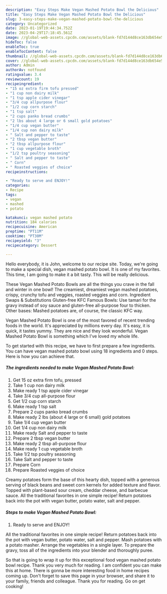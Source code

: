 ```yaml
---
description: "Easy Steps Make Vegan Mashed Potato Bowl the Delicious"
title: "Easy Steps Make Vegan Mashed Potato Bowl the Delicious"
slug: 3-easy-steps-make-vegan-mashed-potato-bowl-the-delicious
category: Uncategorized
date: 2023-01-19T19:44:34.752Z
date: 2023-04-29T17:18:45.561Z
image: //global-web-assets.cpcdn.com/assets/blank-fd7d144d8ce163db654e5a02c40b08a2775adb7897d16e4062681dc7e1b2800f.png
hideToc: false
enableToc: true
enableTocContent: false
thumbnail: //global-web-assets.cpcdn.com/assets/blank-fd7d144d8ce163db654e5a02c40b08a2775adb7897d16e4062681dc7e1b2800f.png
cover: //global-web-assets.cpcdn.com/assets/blank-fd7d144d8ce163db654e5a02c40b08a2775adb7897d16e4062681dc7e1b2800f.png
author: Admin
authorAv: notfound
ratingvalue: 3.4
reviewcount: 19
recipeingredient:
- "15 oz extra firm tofu pressed"
- "1 cup non dairy milk"
- "1 tsp apple cider vinegar"
- "3/4 cup allpurpose flour"
- "1/2 cup corn starch"
- "1 tsp salt"
- "2 cups panko bread crumbs"
- "2 lbs about 4 large or 6 small gold potatoes"
- "1/4 cup vegan butter"
- "1/4 cup non dairy milk"
- " Salt and pepper to taste"
- "2 tbsp vegan butter"
- "2 tbsp allpurpose flour"
- "1 cup vegetable broth"
- "1/2 tsp poultry seasoning"
- " Salt and pepper to taste"
- " Corn"
- " Roasted veggies of choice"
recipeinstructions:

- "Ready to serve and ENJOY!"
categories:
- Recipe
tags:
- vegan
- mashed
- potato

katakunci: vegan mashed potato 
nutrition: 184 calories
recipecuisine: American
preptime: "PT11M"
cooktime: "PT30M"
recipeyield: "3"
recipecategory: Dessert

---
```



Hello everybody, it is John, welcome to our recipe site. Today, we're going to make a special dish, vegan mashed potato bowl. It is one of my favorites. This time, I am going to make it a bit tasty. This will be really delicious.

These Vegan Mashed Potato Bowls are all the things you crave in the fall and winter in one bowl! The creamiest, dreamiest vegan mashed potatoes, crispy, crunchy tofu and veggies, roasted veggies and corn. Ingredient Swaps &amp; Substitutions Gluten-free KFC Famous Bowls: Use tamari for the gravy instead of soy sauce and gluten-free all-purpose four to thicken. Other bases: Mashed potatoes are, of course, the classic KFC way.

Vegan Mashed Potato Bowl is one of the most favored of recent trending foods in the world. It's appreciated by millions every day. It's easy, it is quick, it tastes yummy. They are nice and they look wonderful. Vegan Mashed Potato Bowl is something which I've loved my whole life.


To get started with this recipe, we have to first prepare a few ingredients. You can have vegan mashed potato bowl using 18 ingredients and 0 steps. Here is how you can achieve that.

<!--inarticleads1-->

##### The ingredients needed to make Vegan Mashed Potato Bowl:

1. Get 15 oz extra firm tofu, pressed
1. Take 1 cup non dairy milk
1. Make ready 1 tsp apple cider vinegar
1. Take 3/4 cup all-purpose flour
1. Get 1/2 cup corn starch
1. Make ready 1 tsp salt
1. Prepare 2 cups panko bread crumbs
1. Make ready 2 lbs (about 4 large or 6 small) gold potatoes
1. Take 1/4 cup vegan butter
1. Get 1/4 cup non dairy milk
1. Make ready  Salt and pepper to taste
1. Prepare 2 tbsp vegan butter
1. Make ready 2 tbsp all-purpose flour
1. Make ready 1 cup vegetable broth
1. Take 1/2 tsp poultry seasoning
1. Take  Salt and pepper to taste
1. Prepare  Corn
1. Prepare  Roasted veggies of choice


Creamy potatoes form the base of this hearty dish, topped with a generous serving of black beans and sweet corn kernels for added texture and flavor. Topped with plant-based sour cream, cheddar cheese, and barbecue sauce. All the traditional favorites in one simple recipe! Return potatoes back into the pot with vegan butter, potato water, salt and pepper. 

<!--inarticleads2-->

##### Steps to make Vegan Mashed Potato Bowl:


1. Ready to serve and ENJOY!

All the traditional favorites in one simple recipe! Return potatoes back into the pot with vegan butter, potato water, salt and pepper. Mash potatoes with a potato masher. Arrange the vegetables in a single layer. To prepare the gravy, toss all of the ingredients into your blender and thoroughly puree. 

So that is going to wrap it up for this exceptional food vegan mashed potato bowl recipe. Thank you very much for reading. I am confident you can make this at home. There is gonna be more interesting food in home recipes coming up. Don't forget to save this page in your browser, and share it to your family, friends and colleague. Thank you for reading. Go on get cooking!
